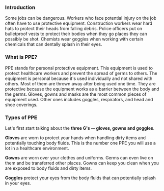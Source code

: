 ### Introduction
Some jobs can be dangerous. Workers who face potential injury on the job often have to use protective equipment. Construction workers wear hard hats to protect their heads from falling debris. Police officers put on bulletproof vests to protect their bodies when they go places they can possibly be shot. Chemists wear goggles when working with certain chemicals that can dentally splash in their eyes.
### What is PPE?
PPE stands for personal protective equipment. This equipment is used to protect healthcare workers and prevent the spread of germs to others. The equipment is personal because it's used individually and not shared with others. Most of them are thrown away after being used one time. They are protective because the equipment works as a barrier between the body and the germs. Gloves, gowns and masks are the most common pieces of equipment used. Other ones includes goggles, respirators, and head and shoe coverings.
### Types of PPE
Let's first start talking about the **three G's -- gloves, gowns and goggles.**

**Gloves** are worn to protect your hands when handling dirty items and potentially touching body fluids. This is the number one PPE you will use a lot in a healthcare environment. 

**Gowns** are worn over your clothes and uniforms. Germs can even live on them and be transferred other places. Gowns can keep you clean when you are exposed to body fluids and dirty items. 

**Goggles** protect your eyes from the body fluids that can potentially splash in your eyes. 
